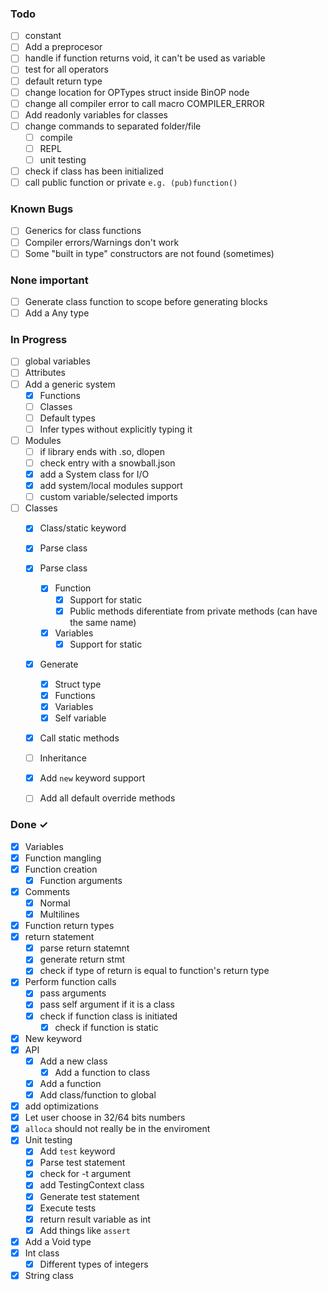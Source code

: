 ### Todo

- [ ] constant
- [ ] Add a preprocesor
- [ ] handle if function returns void, it can't be used as variable
- [ ] test for all operators
- [ ] default return type
- [ ] change location for OPTypes struct inside BinOP node
- [ ] change all compiler error to call macro COMPILER_ERROR
- [ ] Add readonly variables for classes
- [ ] change commands to separated folder/file
    - [ ] compile
    - [ ] REPL
    - [ ] unit testing
- [ ] check if class has been initialized
- [ ] call public function or private `e.g. (pub)function()`

### Known Bugs

- [ ] Generics for class functions
- [ ] Compiler errors/Warnings don't work
- [ ] Some "built in type" constructors are not found (sometimes)

### None important
- [ ] Generate class function to scope before generating blocks
- [ ] Add a Any type

### In Progress

- [ ] global variables
- [ ] Attributes
- [ ] Add a generic system
    - [x] Functions
    - [ ] Classes
    - [ ] Default types
    - [ ] Infer types without explicitly typing it
- [ ] Modules
    - [ ] if library ends with .so, dlopen
    - [ ] check entry with a snowball.json
    - [x] add a System class for I/O
    - [x] add system/local modules support
    - [ ] custom variable/selected imports
- [ ] Classes
    - [x] Class/static keyword
    - [x] Parse class
    - [x] Parse class
        - [x] Function
            - [x] Support for static
            - [x] Public methods diferentiate from private methods (can have the same name)
        - [x] Variables
            - [x] Support for static
    - [x] Generate
        - [x] Struct type
        - [x] Functions
        - [x] Variables
        - [x] Self variable
    - [x] Call static methods
    - [ ] Inheritance
    - [x] Add `new` keyword support
    - [ ] Add all default override methods


### Done ✓

- [x] Variables
- [x] Function mangling
- [x] Function creation
    - [x] Function arguments
- [x] Comments
    - [x] Normal
    - [x] Multilines
- [x] Function return types
- [x] return statement
    - [x] parse return statemnt
    - [x] generate return stmt
    - [x] check if type of return is equal to function's return type
- [x] Perform function calls
    - [x] pass arguments
    - [x] pass self argument if it is a class
    - [x] check if function class is initiated
        - [x] check if function is static
- [x] New keyword
- [x] API
    - [x] Add a new class
        - [x] Add a function to class
    - [x] Add a function
    - [x] Add class/function to global
- [x] add optimizations
- [x] Let user choose in 32/64 bits numbers
- [x] `alloca` should not really be in the enviroment
- [x] Unit testing
    - [x] Add `test` keyword
    - [x] Parse test statement
    - [x] check for -t argument
    - [x] add TestingContext class
    - [x] Generate test statement
    - [x] Execute tests
    - [x] return result variable as int
    - [x] Add things like `assert`
- [x] Add a Void type
- [x] Int class
    - [x] Different types of integers
- [x] String class